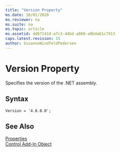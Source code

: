 ```yaml
---
title: "Version Property"
ms.date: 10/01/2020
ms.reviewer: na
ms.suite: na
ms.topic: article
ms.assetid: dd671414-a7c3-44bd-a860-a8bda61c7913
caps.latest.revision: 15
author: SusanneWindfeldPedersen
---
```


# Version Property

Specifies the version of the .NET assembly.

## Syntax

```AL
Version = '4.0.0.0';
```

## See Also  

[Properties](devenv-properties.md)       
[Control Add-In Object](../devenv-control-addin-object.md)   
 